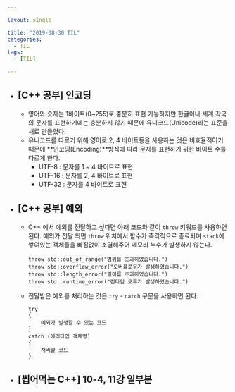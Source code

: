 ```yaml
---

layout: single

title: "2019-08-30 TIL"
categories:
  - TIL
tags:
  - [TIL]

---
```


- ##  [C++ 공부] 인코딩

  - 영어와 숫자는 1바이트(0~255)로 충분히 표현 가능하지만 한글이나 세계 각국의 문자를 표현하기에는 충분하지 않기 때문에 유니코드(Unicode)라는 표준을 새로 만들었다.
  - 유니코드를 따르기 위해 영어로 2, 4 바이트등을 사용하는 것은 비효율적이기 때문에 **인코딩(Encoding)**방식에 따라 문자를 표현하기 위한 바이트 수를 다르게 한다.
    - UTF-8 : 문자를 1 ~ 4 바이트로 표현
    - UTF-16 : 문자를 2, 4 바이트로 표현
    - UTF-32 : 문자를 4 바이트로 표현

  

- ## [C++ 공부] 예외

  - C++ 에서 예외를 전달하고 싶다면 아래 코드와 같이 `throw` 키워드를 사용하면 된다. 예외가 전달 되면 `throw` 위치에서 함수가 즉각적으로 종료되며 `stack`에 쌓여있는 객체들을 빠짐없이 소멸해주어 메모리 누수가 발생하지 않는다.
  
    ```
    throw std::out_of_range("범위를 초과하였습니다.")
    throw std::overflow_error("오버플로우가 발생하였습니다.")
    throw std::length_error("길이를 초과하였습니다.")
    throw std::runtime_error("런타임 오류가 발생하였습니다.")
    ```
  
  - 전달받은 예외를 처리하는 것은 `try` - `catch` 구문을 사용하면 된다.
  
    ```
    try
    {
    	예외가 발생할 수 있는 코드
    }
    catch (에러타입 객체명)
    {
    	처리할 코드
    }
    ```

- ## [씹어먹는 C++] 10-4, 11강 일부분